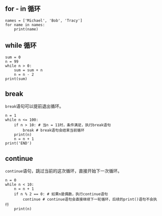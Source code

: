 ## for - in  循环

```
names = ['Michael', 'Bob', 'Tracy']
for name in names:
    print(name)
```

## while 循环

```
sum = 0
n = 99
while n > 0:
    sum = sum + n
    n = n - 2
print(sum)
```

## break

`break`语句可以提前退出循环。

```
n = 1
while n <= 100:
    if n > 10: # 当n = 11时，条件满足，执行break语句
        break # break语句会结束当前循环
    print(n)
    n = n + 1
print('END')
```
## continue

`continue`语句，跳过当前的这次循环，直接开始下一次循环。

```
n = 0
while n < 10:
    n = n + 1
    if n % 2 == 0: # 如果n是偶数，执行continue语句
        continue # continue语句会直接继续下一轮循环，后续的print()语句不会执行
    print(n)
```